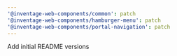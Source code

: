 ```yaml
---
'@inventage-web-components/common': patch
'@inventage-web-components/hamburger-menu': patch
'@inventage-web-components/portal-navigation': patch
---
```


Add initial README versions
